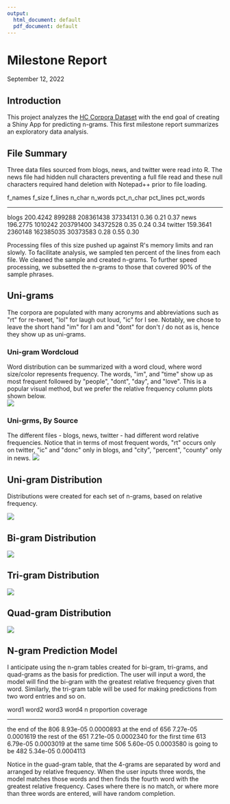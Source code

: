 ```yaml
---
output:
  html_document: default
  pdf_document: default
---
```

# Milestone Report
September 12, 2022  

## Introduction   
This project analyzes the [HC Corpora Dataset](https://d396qusza40orc.cloudfront.net/dsscapstone/dataset/Coursera-SwiftKey.zip) with the end goal of creating a Shiny App for predicting n-grams.  This first milestone report summarizes an exploratory data analysis.

## File Summary   
Three data files sourced from blogs, news, and twitter were read into R.  The news file had hidden null characters preventing a full file read and these null characters required hand deletion with Notepad++ prior to file loading. 

f_names      f_size   f_lines      n_char    n_words   pct_n_char   pct_lines   pct_words
--------  ---------  --------  ----------  ---------  -----------  ----------  ----------
blogs      200.4242    899288   208361438   37334131         0.36        0.21        0.37
news       196.2775   1010242   203791400   34372528         0.35        0.24        0.34
twitter    159.3641   2360148   162385035   30373583         0.28        0.55        0.30
  
Processing files of this size pushed up against R's memory limits and ran slowly. To facilitate analysis, we sampled ten percent of the lines from each file. We cleaned the sample and created n-grams. To further speed processing, we subsetted the n-grams to those that covered 90% of the sample phrases.

## Uni-grams  
The corpora are populated with many acronyms and abbreviations such as "rt" for re-tweet, "lol" for laugh out loud, "ic" for I see. Notably, we chose to leave the short hand "im" for I am and "dont" for don't / do not as is, hence they show up as uni-grams.  

### Uni-gram Wordcloud  
Word distribution can be summarized with a word cloud, where word size/color represents frequency. The words, "im", and "time" show up as most frequent followed by "people", "dont", "day", and "love". This is a popular visual method, but we prefer the relative frequency column plots shown below.  
![](03_Milestone_Report_files/figure-html/unnamed-chunk-1-1.png)<!-- -->

### Uni-grms, By Source  
The different files - blogs, news, twitter - had different word relative frequencies. Notice that in terms of most frequent words, "rt" occurs only on twitter, "ic" and "donc" only in blogs, and "city", "percent", "county" only in news. 
![](03_Milestone_Report_files/figure-html/unnamed-chunk-2-1.png)<!-- -->

## Uni-gram Distribution
Distributions were created for each set of n-grams, based on relative frequency.

![](03_Milestone_Report_files/figure-html/unigrams-1.png)<!-- -->


## Bi-gram Distribution
![](03_Milestone_Report_files/figure-html/bigrams-1.png)<!-- -->

## Tri-gram Distribution
![](03_Milestone_Report_files/figure-html/trigrams-1.png)<!-- -->

## Quad-gram Distribution
![](03_Milestone_Report_files/figure-html/quadgrams-1.png)<!-- -->

## N-gram Prediction Model

I anticipate using the n-gram tables created for bi-gram, tri-grams, and quad-grams as the basis for prediction.  The user will input a word, the model will find the bi-gram with the greatest relative frequency given that word.  Similarly, the tri-gram table will be used for making predictions from two word entries and so on.  


word1   word2   word3   word4      n   proportion    coverage
------  ------  ------  ------  ----  -----------  ----------
the     end     of      the      806     8.93e-05   0.0000893
at      the     end     of       656     7.27e-05   0.0001619
the     rest    of      the      651     7.21e-05   0.0002340
for     the     first   time     613     6.79e-05   0.0003019
at      the     same    time     506     5.60e-05   0.0003580
is      going   to      be       482     5.34e-05   0.0004113

Notice in the guad-gram table, that the 4-grams are separated by word and arranged by relative frequency. When the user inputs three words, the model matches those words and then finds the fourth word with the greatest relative frequency.  Cases where there is no match, or where more than three words are entered, will have random completion.


